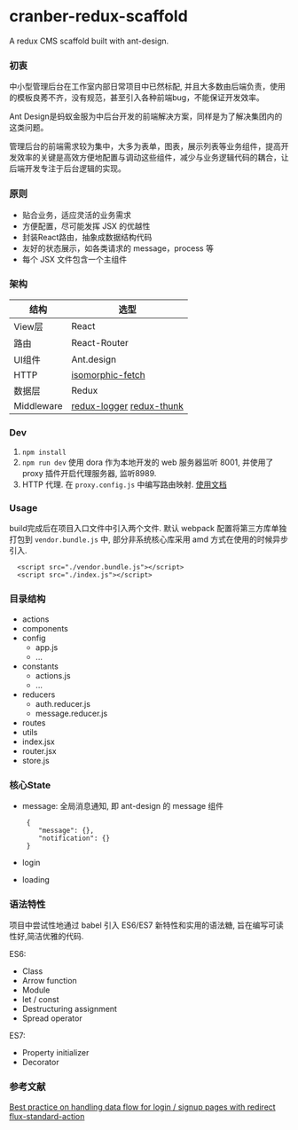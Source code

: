 # cranber-redux-scaffold

A redux CMS scaffold built with ant-design.

### 初衷
  
  中小型管理后台在工作室内部日常项目中已然标配, 并且大多数由后端负责，使用的模板良莠不齐，没有规范，甚至引入各种前端bug，不能保证开发效率。
  
  Ant Design是蚂蚁金服为中后台开发的前端解决方案，同样是为了解决集团内的这类问题。
  
  管理后台的前端需求较为集中，大多为表单，图表，展示列表等业务组件，提高开发效率的关键是高效方便地配置与调动这些组件，减少与业务逻辑代码的耦合，让后端开发专注于后台逻辑的实现。

### 原则
- 贴合业务，适应灵活的业务需求
- 方便配置，尽可能发挥 JSX 的优越性
- 封装React路由，抽象成数据结构代码
- 友好的状态展示，如各类请求的 message，process 等
- 每个 JSX 文件包含一个主组件

### 架构
|结构|选型|
|---|---|
|View层|React|
|路由|React-Router|
|UI组件|Ant.design|
|HTTP|[isomorphic-fetch](https://github.com/matthew-andrews/isomorphic-fetch)|
|数据层|Redux|
|Middleware|[redux-logger](https://github.com/fcomb/redux-logger) [redux-thunk](https://github.com/gaearon/redux-thunk)|

### Dev
1. `npm install`
2. `npm run dev` 使用 dora 作为本地开发的 web 服务器监听 8001, 并使用了 proxy 插件开启代理服务器, 监听8989.  
3.  HTTP 代理. 在 `proxy.config.js` 中编写路由映射. [使用文档](https://github.com/dora-js/dora-plugin-proxy)

### Usage

build完成后在项目入口文件中引入两个文件. 默认 webpack 配置将第三方库单独打包到 `vendor.bundle.js` 中, 部分非系统核心库采用 amd 方式在使用的时候异步引入.
```
  <script src="./vendor.bundle.js"></script>
  <script src="./index.js"></script>
```

### 目录结构
- actions
- components
- config
  - app.js
  - ...
- constants
  - actions.js
  - ...
- reducers
  - auth.reducer.js
  - message.reducer.js
- routes
- utils
- index.jsx
- router.jsx
- store.js

### 核心State
  - message: 全局消息通知, 即 ant-design 的 message 组件

    ```
     {
        "message": {},
        "notification": {}
     }
    ```

  - login
  - loading

### 语法特性
项目中尝试性地通过 babel 引入 ES6/ES7 新特性和实用的语法糖, 旨在编写可读性好,简洁优雅的代码.

ES6:
 - Class
 - Arrow function
 - Module
 - let / const
 - Destructuring assignment
 - Spread operator

ES7:
 - Property initializer
 - Decorator


### 参考文献
  [Best practice on handling data flow for login / signup pages with redirect](https://github.com/reactjs/redux/issues/297)
  [flux-standard-action](https://github.com/acdlite/flux-standard-action)
